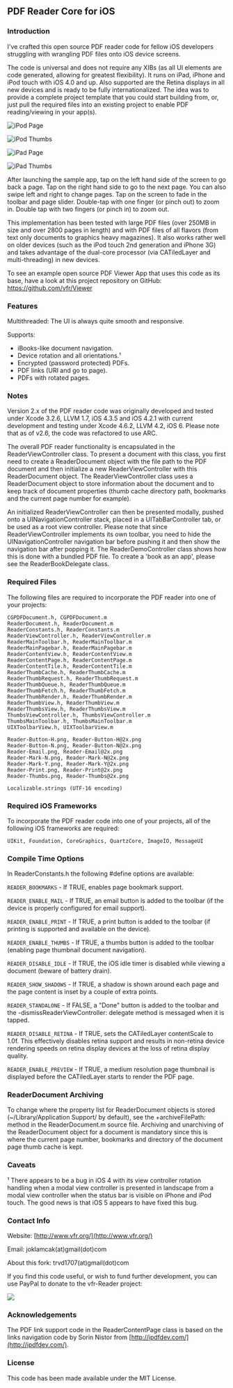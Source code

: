 ## PDF Reader Core for iOS

### Introduction

I've crafted this open source PDF reader code for fellow iOS
developers struggling with wrangling PDF files onto iOS device
screens.

The code is universal and does not require any XIBs (as all UI
elements are code generated, allowing for greatest flexibility).
It runs on iPad, iPhone and iPod touch with iOS 4.0 and up. Also
supported are the Retina displays in all new devices and is ready
to be fully internationalized. The idea was to provide a complete
project template that you could start building from, or, just pull
the required files into an existing project to enable PDF
reading/viewing in your app(s).

![iPod Page](http://i.imgur.com/wxC1B.png)<p></p>
![iPod Thumbs](http://i.imgur.com/4VNyQ.png)<p></p>
![iPad Page](http://i.imgur.com/T6nfI.png)<p></p>
![iPad Thumbs](http://i.imgur.com/wxQRC.png)

After launching the sample app, tap on the left hand side of the
screen to go back a page. Tap on the right hand side to go to the
next page. You can also swipe left and right to change pages. Tap
on the screen to fade in the toolbar and page slider. Double-tap
with one finger (or pinch out) to zoom in. Double tap with two
fingers (or pinch in) to zoom out.

This implementation has been tested with large PDF files (over
250MB in size and over 2800 pages in length) and with PDF files of
all flavors (from text only documents to graphics heavy magazines).
It also works rather well on older devices (such as the iPod touch
2nd generation and iPhone 3G) and takes advantage of the dual-core
processor (via CATiledLayer and multi-threading) in new devices.

To see an example open source PDF Viewer App that uses this code
as its base, have a look at this project repository on GitHub:
https://github.com/vfr/Viewer

### Features

Multithreaded: The UI is always quite smooth and responsive.

Supports:

 - iBooks-like document navigation.
 - Device rotation and all orientations.¹
 - Encrypted (password protected) PDFs.
 - PDF links (URI and go to page).
 - PDFs with rotated pages.

### Notes

Version 2.x of the PDF reader code was originally developed and
tested under Xcode 3.2.6, LLVM 1.7, iOS 4.3.5 and iOS 4.2.1 with
current development and testing under Xcode 4.6.2, LLVM 4.2, iOS 6.
Please note that as of v2.6, the code was refactored to use ARC.

The overall PDF reader functionality is encapsulated in the
ReaderViewController class. To present a document with this class,
you first need to create a ReaderDocument object with the file path
to the PDF document and then initialize a new ReaderViewController
with this ReaderDocument object. The ReaderViewController class uses
a ReaderDocument object to store information about the document and
to keep track of document properties (thumb cache directory path,
bookmarks and the current page number for example).

An initialized ReaderViewController can then be presented
modally, pushed onto a UINavigationController stack, placed in
a UITabBarController tab, or be used as a root view controller.
Please note that since ReaderViewController implements its own
toolbar, you need to hide the UINavigationController navigation
bar before pushing it and then show the navigation bar after
popping it. The ReaderDemoController class shows how this is
done with a bundled PDF file. To create a 'book as an app',
please see the ReaderBookDelegate class.

### Required Files

The following files are required to incorporate the PDF
reader into one of your projects:

	CGPDFDocument.h, CGPDFDocument.m
	ReaderDocument.h, ReaderDocument.m
	ReaderConstants.h, ReaderConstants.m
	ReaderViewController.h, ReaderViewController.m
	ReaderMainToolbar.h, ReaderMainToolbar.m
	ReaderMainPagebar.h, ReaderMainPagebar.m
	ReaderContentView.h, ReaderContentView.m
	ReaderContentPage.h, ReaderContentPage.m
	ReaderContentTile.h, ReaderContentTile.m
	ReaderThumbCache.h, ReaderThumbCache.m
	ReaderThumbRequest.h, ReaderThumbRequest.m
	ReaderThumbQueue.h, ReaderThumbQueue.m
	ReaderThumbFetch.h, ReaderThumbFetch.m
	ReaderThumbRender.h, ReaderThumbRender.m
	ReaderThumbView.h, ReaderThumbView.m
	ReaderThumbsView.h, ReaderThumbsView.m
	ThumbsViewController.h, ThumbsViewController.m
	ThumbsMainToolbar.h, ThumbsMainToolbar.m
	UIXToolbarView.h, UIXToolbarView.m

	Reader-Button-H.png, Reader-Button-H@2x.png
	Reader-Button-N.png, Reader-Button-N@2x.png
	Reader-Email.png, Reader-Email@2x.png
	Reader-Mark-N.png, Reader-Mark-N@2x.png
	Reader-Mark-Y.png, Reader-Mark-Y@2x.png
	Reader-Print.png, Reader-Print@2x.png
	Reader-Thumbs.png, Reader-Thumbs@2x.png

	Localizable.strings (UTF-16 encoding)

### Required iOS Frameworks

To incorporate the PDF reader code into one of your projects,
all of the following iOS frameworks are required:

	UIKit, Foundation, CoreGraphics, QuartzCore, ImageIO, MessageUI

### Compile Time Options

In ReaderConstants.h the following #define options are available:

`READER_BOOKMARKS` - If TRUE, enables page bookmark support.

`READER_ENABLE_MAIL` - If TRUE, an email button is added to the toolbar
(if the device is properly configured for email support).

`READER_ENABLE_PRINT` - If TRUE, a print button is added to the toolbar
(if printing is supported and available on the device).

`READER_ENABLE_THUMBS` - If TRUE, a thumbs button is added to the toolbar
(enabling page thumbnail document navigation).

`READER_DISABLE_IDLE` - If TRUE, the iOS idle timer is disabled while
viewing a document (beware of battery drain).

`READER_SHOW_SHADOWS` - If TRUE, a shadow is shown around each page
and the page content is inset by a couple of extra points.

`READER_STANDALONE` - If FALSE, a "Done" button is added to the toolbar
and the -dismissReaderViewController: delegate method is messaged when
it is tapped.

`READER_DISABLE_RETINA` - If TRUE, sets the CATiledLayer contentScale
to 1.0f. This effectively disables retina support and results in
non-retina device rendering speeds on retina display devices at
the loss of retina display quality.

`READER_ENABLE_PREVIEW` - If TRUE, a medium resolution page thumbnail
is displayed before the CATiledLayer starts to render the PDF page.

### ReaderDocument Archiving

To change where the property list for ReaderDocument objects is stored
(~/Library/Application Support/ by default), see the +archiveFilePath:
method in the ReaderDocument.m source file. Archiving and unarchiving
of the ReaderDocument object for a document is mandatory since this is
where the current page number, bookmarks and directory of the document
page thumb cache is kept.

### Caveats

¹ There appears to be a bug in iOS 4 with its view controller rotation
handling when a modal view controller is presented in landscape from a
modal view controller when the status bar is visible on iPhone and iPod
touch. The good news is that iOS 5 appears to have fixed this bug.

### Contact Info

Website: [http://www.vfr.org/](http://www.vfr.org/)

Email: joklamcak(at)gmail(dot)com

About this fork: trvd1707(at)gmail(dot)com

If you find this code useful, or wish to fund further development,
you can use PayPal to donate to the vfr-Reader project:

<a href="https://www.paypal.com/cgi-bin/webscr?cmd=_donations&business=joklamcak@gmail.com&lc=US&item_name=vfr-Reader&no_note=1&currency_code=USD"><img src="https://www.paypalobjects.com/en_US/i/btn/btn_donateCC_LG.gif"/></a>

### Acknowledgements

The PDF link support code in the ReaderContentPage class is based on
the links navigation code by Sorin Nistor from
[http://ipdfdev.com/](http://ipdfdev.com/).

### License

This code has been made available under the MIT License.
